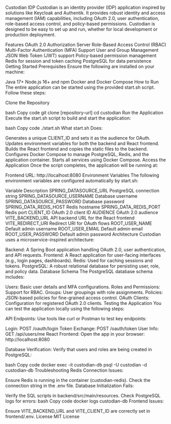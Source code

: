 Custodian IDP
Custodian is an identity provider (IDP) application inspired by solutions like Keycloak and Authentik. It provides robust identity and access management (IAM) capabilities, including OAuth 2.0, user authentication, role-based access control, and policy-based permissions. Custodian is designed to be easy to set up and run, whether for local development or production deployment.

Features
OAuth 2.0 Authorization Server
Role-Based Access Control (RBAC)
Multi-Factor Authentication (MFA) Support
User and Group Management
JSON Web Token (JWT) support
Policy-based permission management
Redis for session and token caching
PostgreSQL for data persistence
Getting Started
Prerequisites
Ensure the following are installed on your machine:

Java 17+
Node.js 16+ and npm
Docker and Docker Compose
How to Run
The entire application can be started using the provided start.sh script. Follow these steps:

Clone the Repository

bash
Copy code
git clone [repository-url]
cd custodian
Run the Application Execute the start.sh script to build and start the application:

bash
Copy code
./start.sh
What start.sh Does:

Generates a unique CLIENT_ID and sets it as the audience for OAuth.
Updates environment variables for both the backend and React frontend.
Builds the React frontend and copies the static files to the backend.
Configures Docker Compose to manage PostgreSQL, Redis, and the application container.
Starts all services using Docker Compose.
Access the Application Once the script completes, the application will be running at:

Frontend URL: http://localhost:8080
Environment Variables
The following environment variables are configured automatically by start.sh:

Variable	Description
SPRING_DATASOURCE_URL	PostgreSQL connection string
SPRING_DATASOURCE_USERNAME	Database username
SPRING_DATASOURCE_PASSWORD	Database password
SPRING_DATA_REDIS_HOST	Redis hostname
SPRING_DATA_REDIS_PORT	Redis port
CLIENT_ID	OAuth 2.0 client ID
AUDIENCE	OAuth 2.0 audience
VITE_BACKEND_URL	API backend URL for the React frontend
VITE_REDIRECT_URI	Redirect URI for OAuth flows
ROOT_USER_NAME	Default admin username
ROOT_USER_EMAIL	Default admin email
ROOT_USER_PASSWORD	Default admin password
Architecture
Custodian uses a microservice-inspired architecture:

Backend:
A Spring Boot application handling OAuth 2.0, user authentication, and API requests.
Frontend:
A React application for user-facing interfaces (e.g., login pages, dashboards).
Redis:
Used for caching sessions and tokens.
PostgreSQL:
A robust relational database for persisting user, role, and policy data.
Database Schema
The PostgreSQL database schema includes:

Users: Basic user details and MFA configurations.
Roles and Permissions: Support for RBAC.
Groups: User groupings with role assignments.
Policies: JSON-based policies for fine-grained access control.
OAuth Clients: Configuration for registered OAuth 2.0 clients.
Testing the Application
You can test the application locally using the following steps:

API Endpoints: Use tools like curl or Postman to test key endpoints:

Login: POST /oauth/login
Token Exchange: POST /oauth/token
User Info: GET /api/users/me
React Frontend: Open the app in your browser: http://localhost:8080

Database Verification: Verify that users and roles are being created in PostgreSQL:

bash
Copy code
docker exec -it custodian-db psql -U custodian -d custodian-db
Troubleshooting
Redis Connection Issues:

Ensure Redis is running in the container (custodian-redis).
Check the connection string in the .env file.
Database Initialization Fails:

Verify the SQL scripts in backend/src/main/resources.
Check PostgreSQL logs for errors:
bash
Copy code
docker logs custodian-db
Frontend Issues:

Ensure VITE_BACKEND_URL and VITE_CLIENT_ID are correctly set in frontend/.env.
License
MIT License

